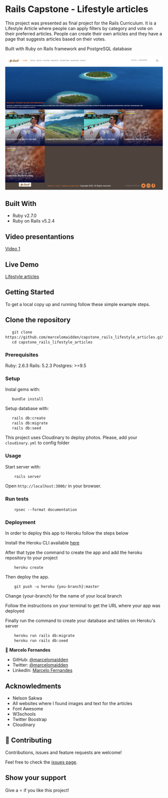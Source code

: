 # Rails Capstone - Lifestyle articles

This project was presented as final project for the Rails Curriculum. It is a Lifestyle Article where people can apply filters by category and vote on their preferred articles.
People can create their own articles and they have a page that suggests articles based on their votes.

Built with Ruby on Rails framework and PostgreSQL database

![screenshot](./docs/screenshot.png)

## Built With

- Ruby v2.7.0
- Ruby on Rails v5.2.4

## Video presentantions

[Video 1](https://www.loom.com/share/c4245263856a4d3d94467d093c304e3a)

## Live Demo

[Lifestyle articles](https://lifestyle-articles.herokuapp.com/)


## Getting Started

To get a local copy up and running follow these simple example steps.

## Clone the repository

```
   git clone https://github.com/marcelomaidden/capstone_rails_lifestyle_articles.git
   cd capstone_rails_lifestyle_articles
```

### Prerequisites

Ruby: 2.6.3
Rails: 5.2.3
Postgres: >=9.5

### Setup

Instal gems with:

```
   bundle install
```

Setup database with:

```
   rails db:create
   rails db:migrate
   rails db:seed
```

This project uses Cloudinary to deploy photos. 
Please, add your `cloudinary.yml` to config folder

### Usage

Start server with:

```
    rails server
```

Open `http://localhost:3000/` in your browser.

### Run tests

```
    rpsec --format documentation
```


### Deployment

In order to deploy this app to Heroku follow the steps below

Install the Heroku CLI available [here](https://devcenter.heroku.com/articles/heroku-cli)

After that type the command to create the app and add the heroku repository to your project

```
    heroku create
```

Then deploy the app.

```
    git push -u heroku {you-branch}:master
```
    
Change {your-branch} for the name of your local branch

Follow the instructions on your terminal to get the URL where your app was deployed


Finally run the command to create your database and tables on Heroku's server

```
    heroku run rails db:migrate
    heroku run rails db:seed
``` 

👤 **Marcelo Fernandes**

- GitHub: [@marcelomaidden](https://github.com/marcelomaidden)
- Twitter: [@marcelomaidden](https://twitter.com/marcelomaidden)
- LinkedIn: [Marcelo Fernandes](https://linkedin.com/in/marcelofernandesdearaujo)

## Acknowledments
- Nelson Sakwa
- All websites where I found images and text for the articles
- Font Awesome
- W3schools
- Twitter Boostrap
- Cloudinary

## 🤝 Contributing

Contributions, issues and feature requests are welcome!

Feel free to check the [issues page](https://github.com/marcelomaidden/capstone_rails_lifestyle_articles/issues/).

## Show your support

Give a ⭐️ if you like this project!
